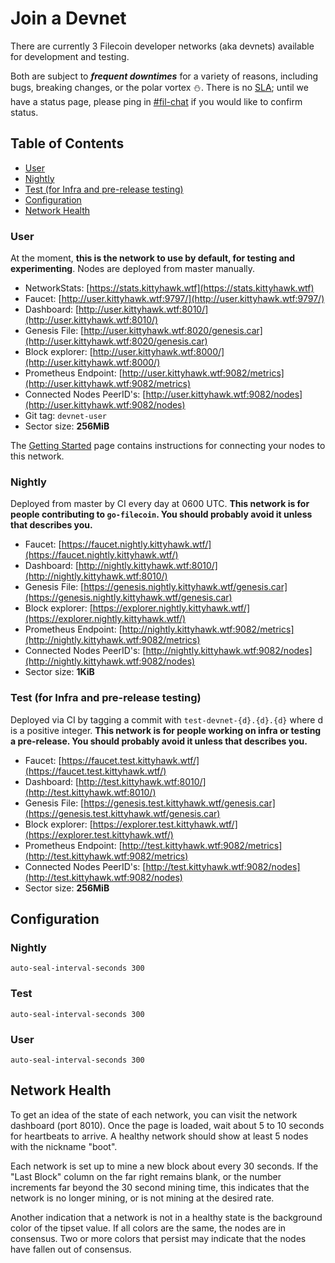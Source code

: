 # Join a Devnet

There are currently 3 Filecoin developer networks (aka devnets) available for development and testing.

Both are subject to _**frequent downtimes**_ for a variety of reasons, including bugs, breaking changes, or the polar vortex ⛄. There is no [SLA](https://en.wikipedia.org/wiki/Service-level_agreement); until we have a status page, please ping in [#fil-chat](https://github.com/filecoin-project/community#chat) if you would like to confirm status.

## Table of Contents

- [User](#user)
- [Nightly](#nightly)
- [Test (for Infra and pre-release testing)](#test-for-infra-and-pre-release-testing)
- [Configuration](#configuration)
- [Network Health](#network-health)


### User

At the moment, **this is the network to use by default, for testing and experimenting**. Nodes are deployed from master manually.

- NetworkStats: [https://stats.kittyhawk.wtf](https://stats.kittyhawk.wtf)
- Faucet: [http://user.kittyhawk.wtf:9797/](http://user.kittyhawk.wtf:9797/)
- Dashboard: [http://user.kittyhawk.wtf:8010/](http://user.kittyhawk.wtf:8010/)
- Genesis File: [http://user.kittyhawk.wtf:8020/genesis.car](http://user.kittyhawk.wtf:8020/genesis.car)
- Block explorer: [http://user.kittyhawk.wtf:8000/](http://user.kittyhawk.wtf:8000/)
- Prometheus Endpoint: [http://user.kittyhawk.wtf:9082/metrics](http://user.kittyhawk.wtf:9082/metrics)
- Connected Nodes PeerID's: [http://user.kittyhawk.wtf:9082/nodes](http://user.kittyhawk.wtf:9082/nodes)
- Git tag: `devnet-user`
- Sector size: **256MiB**

The [Getting Started](Getting-Started) page contains
instructions for connecting your nodes to this network.

### Nightly

Deployed from master by CI every day at 0600 UTC. **This network
is for people contributing to `go-filecoin`. You should probably avoid it unless that describes you.**

- Faucet: [https://faucet.nightly.kittyhawk.wtf/](https://faucet.nightly.kittyhawk.wtf/)
- Dashboard: [http://nightly.kittyhawk.wtf:8010/](http://nightly.kittyhawk.wtf:8010/)
- Genesis File: [https://genesis.nightly.kittyhawk.wtf/genesis.car](https://genesis.nightly.kittyhawk.wtf/genesis.car)
- Block explorer: [https://explorer.nightly.kittyhawk.wtf/](https://explorer.nightly.kittyhawk.wtf/)
- Prometheus Endpoint: [http://nightly.kittyhawk.wtf:9082/metrics](http://nightly.kittyhawk.wtf:9082/metrics)
- Connected Nodes PeerID's: [http://nightly.kittyhawk.wtf:9082/nodes](http://nightly.kittyhawk.wtf:9082/nodes)
- Sector size: **1KiB**

### Test (for Infra and pre-release testing)

Deployed via CI by tagging a commit with `test-devnet-{d}.{d}.{d}` where d is a positive integer. **This network
is for people working on infra or testing a pre-release. You should probably avoid it unless that describes you.**

- Faucet: [https://faucet.test.kittyhawk.wtf/](https://faucet.test.kittyhawk.wtf/)
- Dashboard: [http://test.kittyhawk.wtf:8010/](http://test.kittyhawk.wtf:8010/)
- Genesis File: [https://genesis.test.kittyhawk.wtf/genesis.car](https://genesis.test.kittyhawk.wtf/genesis.car)
- Block explorer: [https://explorer.test.kittyhawk.wtf/](https://explorer.test.kittyhawk.wtf/)
- Prometheus Endpoint: [http://test.kittyhawk.wtf:9082/metrics](http://test.kittyhawk.wtf:9082/metrics)
- Connected Nodes PeerID's: [http://test.kittyhawk.wtf:9082/nodes](http://test.kittyhawk.wtf:9082/nodes)
- Sector size: **256MiB**

## Configuration
### Nightly 
`auto-seal-interval-seconds 300`

### Test 
`auto-seal-interval-seconds 300`  

### User 
`auto-seal-interval-seconds 300`  

## Network Health
To get an idea of the state of each network, you can visit the network dashboard (port 8010).
Once the page is loaded, wait about 5 to 10 seconds for heartbeats to arrive. A healthy
network should show at least 5 nodes with the nickname "boot".

Each network is set up to mine a new block about every 30 seconds. If the "Last Block" column
on the far right remains blank, or the number increments far beyond the 30 second mining time,
this indicates that the network is no longer mining, or is not mining at the desired rate.

Another indication that a network is not in a healthy state is the background
color of the tipset value. If all colors are the same, the nodes are in consensus. Two or more
colors that persist may indicate that the nodes have fallen out of consensus.